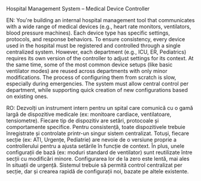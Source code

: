 Hospital Management System – Medical Device Controller
  
EN:
   You're building an internal hospital management tool that communicates with a wide range of medical devices (e.g., heart rate monitors, ventilators, blood pressure machines). Each device type has specific settings, protocols, and response behaviors.
   To ensure consistency, every device used in the hospital must be registered and controlled through a single centralized system. However, each department (e.g., ICU, ER, Pediatrics) requires its own version of the controller to adjust settings for its context.
   At the same time, some of the most common device setups (like basic ventilator modes) are reused across departments with only minor modifications. The process of configuring them from scratch is slow, especially during emergencies.
   The system must allow central control per department, while supporting quick creation of new configurations based on existing ones.

RO:
    Dezvolți un instrument intern pentru un spital care comunică cu o gamă largă de dispozitive medicale (ex: monitoare cardiace, ventilatoare, tensiometre). Fiecare tip de dispozitiv are setări, protocoale și comportamente specifice.
    Pentru consistență, toate dispozitivele trebuie înregistrate și controlate printr-un singur sistem centralizat. Totuși, fiecare secție (ex: ATI, Urgențe, Pediatrie) are nevoie de o versiune proprie a controllerului pentru a ajusta setările în funcție de context.
    În plus, unele configurații de bază (ex: moduri standard de ventilator) sunt reutilizate între secții cu modificări minore. Configurarea lor de la zero este lentă, mai ales în situații de urgență.
    Sistemul trebuie să permită control centralizat per secție, dar și crearea rapidă de configurații noi, bazate pe altele existente.

